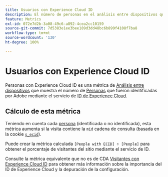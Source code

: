 ```yaml
---
title: Usuarios con Experience Cloud ID
description: El número de personas en el análisis entre dispositivos que tienen un Experience Cloud ID.
feature: Metrics
exl-id: 072e7d2b-3a08-49c6-a892-4cea2cc10159
source-git-commit: 7d5383e1ee3bee189d3dd48bc6b899f4108f7ba8
workflow-type: tm+mt
source-wordcount: '130'
ht-degree: 100%

---
```


# Usuarios con Experience Cloud ID

Personas con Experience Cloud ID es una métrica de [Análisis entre dispositivos](../cda/overview.md) que muestra el número de [Personas](people.md) que fueron identificadas por Adobe mediante el servicio de [ID de Experience Cloud](https://experienceleague.adobe.com/docs/id-service/using/home.html?lang=es).

## Cálculo de esta métrica

Teniendo en cuenta cada [persona](people.md) (identificada o no identificada), esta métrica aumenta si la visita contiene la `mid` cadena de consulta (basada en la cookie [`s_ecid`](https://experienceleague.adobe.com/docs/core-services/interface/ec-cookies/cookies-analytics.html?lang=es)).

Puede crear la métrica calculada `[People with ECID] ÷ [People]` para obtener el porcentaje de visitantes del sitio mediante el servicio de ID.

Consulte la métrica equivalente que no es de CDA [Visitantes con Experience Cloud ID](visitors-with-ecid.md) para obtener más información sobre la importancia del ID de Experience Cloud y la depuración de la configuración.
